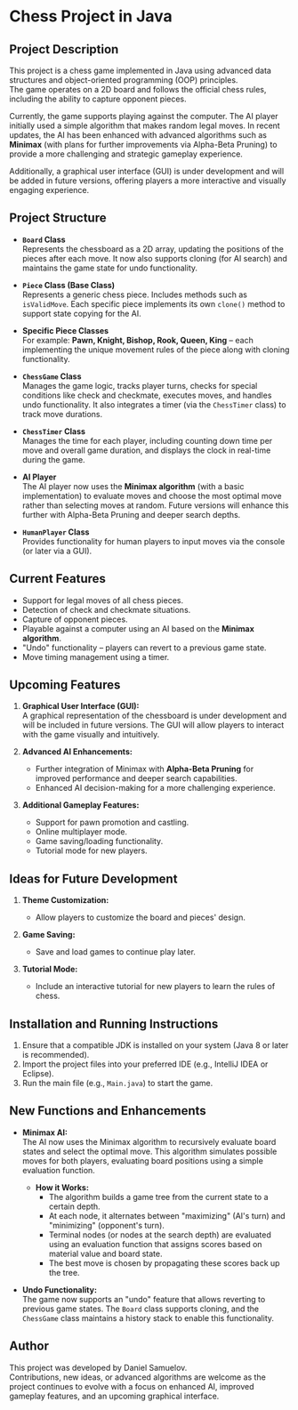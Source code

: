 # Chess Project in Java

## Project Description
This project is a chess game implemented in Java using advanced data structures and object-oriented programming (OOP) principles.  
The game operates on a 2D board and follows the official chess rules, including the ability to capture opponent pieces.

Currently, the game supports playing against the computer. The AI player initially used a simple algorithm that makes random legal moves. In recent updates, the AI has been enhanced with advanced algorithms such as **Minimax** (with plans for further improvements via Alpha-Beta Pruning) to provide a more challenging and strategic gameplay experience.

Additionally, a graphical user interface (GUI) is under development and will be added in future versions, offering players a more interactive and visually engaging experience.

## Project Structure
- **`Board` Class**  
  Represents the chessboard as a 2D array, updating the positions of the pieces after each move. It now also supports cloning (for AI search) and maintains the game state for undo functionality.
  
- **`Piece` Class (Base Class)**  
  Represents a generic chess piece. Includes methods such as `isValidMove`. Each specific piece implements its own `clone()` method to support state copying for the AI.
  
- **Specific Piece Classes**  
  For example: **Pawn, Knight, Bishop, Rook, Queen, King** – each implementing the unique movement rules of the piece along with cloning functionality.
  
- **`ChessGame` Class**  
  Manages the game logic, tracks player turns, checks for special conditions like check and checkmate, executes moves, and handles undo functionality. It also integrates a timer (via the `ChessTimer` class) to track move durations.
  
- **`ChessTimer` Class**  
  Manages the time for each player, including counting down time per move and overall game duration, and displays the clock in real-time during the game.
  
- **AI Player**  
  The AI player now uses the **Minimax algorithm** (with a basic implementation) to evaluate moves and choose the most optimal move rather than selecting moves at random. Future versions will enhance this further with Alpha-Beta Pruning and deeper search depths.
  
- **`HumanPlayer` Class**  
  Provides functionality for human players to input moves via the console (or later via a GUI).

## Current Features
- Support for legal moves of all chess pieces.
- Detection of check and checkmate situations.
- Capture of opponent pieces.
- Playable against a computer using an AI based on the **Minimax algorithm**.
- "Undo" functionality – players can revert to a previous game state.
- Move timing management using a timer.

## Upcoming Features
1. **Graphical User Interface (GUI):**  
   A graphical representation of the chessboard is under development and will be included in future versions. The GUI will allow players to interact with the game visually and intuitively.

2. **Advanced AI Enhancements:**  
   - Further integration of Minimax with **Alpha-Beta Pruning** for improved performance and deeper search capabilities.
   - Enhanced AI decision-making for a more challenging experience.

3. **Additional Gameplay Features:**  
   - Support for pawn promotion and castling.
   - Online multiplayer mode.
   - Game saving/loading functionality.
   - Tutorial mode for new players.

## Ideas for Future Development
1. **Theme Customization:**  
   - Allow players to customize the board and pieces' design.
  
2. **Game Saving:**  
   - Save and load games to continue play later.
  
3. **Tutorial Mode:**  
   - Include an interactive tutorial for new players to learn the rules of chess.

## Installation and Running Instructions
1. Ensure that a compatible JDK is installed on your system (Java 8 or later is recommended).
2. Import the project files into your preferred IDE (e.g., IntelliJ IDEA or Eclipse).
3. Run the main file (e.g., `Main.java`) to start the game.

## New Functions and Enhancements
- **Minimax AI:**  
  The AI now uses the Minimax algorithm to recursively evaluate board states and select the optimal move. This algorithm simulates possible moves for both players, evaluating board positions using a simple evaluation function.  
  - **How it Works:**  
    - The algorithm builds a game tree from the current state to a certain depth.
    - At each node, it alternates between "maximizing" (AI's turn) and "minimizing" (opponent's turn).
    - Terminal nodes (or nodes at the search depth) are evaluated using an evaluation function that assigns scores based on material value and board state.
    - The best move is chosen by propagating these scores back up the tree.
  
- **Undo Functionality:**  
  The game now supports an "undo" feature that allows reverting to previous game states. The `Board` class supports cloning, and the `ChessGame` class maintains a history stack to enable this functionality.

## Author
This project was developed by Daniel Samuelov.  
Contributions, new ideas, or advanced algorithms are welcome as the project continues to evolve with a focus on enhanced AI, improved gameplay features, and an upcoming graphical interface.
